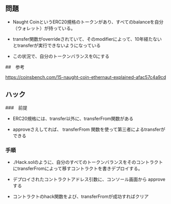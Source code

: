 ## 問題

- Naught CoinというERC20規格のトークンがあり、すべてのbalanceを自分（ウォレット）が持っている。


- transfer関数がoverrideされていて、そのmodifierによって、10年経たないとtransferが実行できないようになっている

- この状況で、自分のトークンバランスを0にする




##　参考

https://coinsbench.com/15-naught-coin-ethernaut-explained-afac57c4a9cd

## ハック

###　前提

- ERC20規格には、transfer以外に、transferFrom関数がある

-  approveさえしてれば、 transferFrom 関数を使って第三者によるtransferができる


### 手順

- ./Hack.solのように、自分のすべてのトークンバランスをそのコントラクトにtransferFromによって移すコントラクトを書きデプロイする。

- デプロイされたコントラクトアドレス引数に、コンソール画面から approveする

- コントラクトのhack関数をよび、transferFromが成功すればクリア